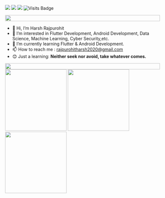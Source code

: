 [<img src="https://img.shields.io/badge/youtube-%23EE0000.svg?&style=for-the-badge&logo=youtube&logoColor=white">](https://www.youtube.com/@harshRajpurohit)
[<img src="https://img.shields.io/badge/linkedin-%230077B5.svg?&style=for-the-badge&logo=linkedin&logoColor=white" />](https://www.linkedin.com/in/harsh-rajpurohit-9988101b9)
[<img src="https://img.shields.io/badge/gmail-orange.svg?&style=for-the-badge&logo=gmail&logoColor=white">](mailto:rajpurohitharsh2020@gmail.com)
![Visits Badge](https://badges.pufler.dev/visits/HarshAndroid/HarshAndroid?style=for-the-badge)

<!-- ![](https://img.shields.io/badge/dynamic/json?logo=github&label=GitHub%20Stars&style=for-the-badge&query=%24.stars&url=https://api.github-star-counter.workers.dev/user/HarshAndroid)
![](https://img.shields.io/badge/dynamic/json?logo=github&label=GitHub%20Forks&style=for-the-badge&query=%24.forks&url=https://api.github-star-counter.workers.dev/user/HarshAndroid) -->

<!-- [<img src="https://img.shields.io/badge/donate-%230077B5.svg?&style=for-the-badge&logo=paypal&logoColor=white" />](https://www.paypal.me/harshRajpurohit2023) -->

<img src="https://i.imgur.com/dBaSKWF.gif" height="20" width="100%">

- 👋 Hi, I’m Harsh Rajpurohit
- 👀 I’m interested in Flutter Development, Android Development, Data Science, Machine Learning, Cyber Security,etc.
- 🌱 I’m currently learning Flutter & Android Development.
- 📫 How to reach me : rajpurohitharsh2020@gmail.com
- 😊 Just a learning: **Neither seek nor avoid, take whatever comes.**

<img src="https://i.imgur.com/dBaSKWF.gif" height="20" width="100%">

<img src="https://github-readme-stats-sigma-five.vercel.app/api?username=HarshAndroid&show_icons=true&count_private=true" height=200 />
<img src="https://github-readme-streak-stats.herokuapp.com/?user=HarshAndroid&count_private=true" height=200 />
<img src="https://github-readme-stats-sigma-five.vercel.app/api/top-langs/?username=HarshAndroid&hide=TeX,OpenEdge%20ABL&layout=compact&show_icons=true&count_private=true" height=200 />
